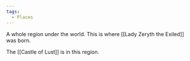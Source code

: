 ```yaml
---
tags:
  - Places
---
```

A whole region under the world. This is where [[Lady Zeryth the Exiled]] was born.

The [[Castle of Lust]] is in this region.